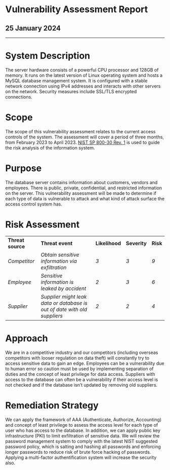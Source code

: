 # **Vulnerability Assessment Report**


## **25 January 2024**


---


# **System Description**

The server hardware consists of a powerful CPU processor and 128GB of memory. It runs on the latest version of Linux operating system and hosts a MySQL database management system. It is configured with a stable network connection using IPv4 addresses and interacts with other servers on the network. Security measures include SSL/TLS encrypted connections.


# **Scope**

The scope of this vulnerability assessment relates to the current access controls of the system. The assessment will cover a period of three months, from February 2023 to April 2023. [NIST SP 800-30 Rev. 1](https://docs.google.com/document/d/1Fc4L2azQlnUM-8r43PU9mYlT30BnxTwdjAMqpT7JeZk/edit?resourcekey=0-Q-XglnC3Li7JPK2hIvMkVg#heading=h.hvbcmqwzo9do) is used to guide the risk analysis of the information system.


# **Purpose**

The database server contains information about customers, vendors and employees.  There is public, private, confidential, and restricted information on the server.  This vulnerability assessment will be made to determine if each type of data is vulnerable to attack and what kind of attack surface the access control system has.


# **Risk Assessment**


<table>
  <tr>
   <td><strong>Threat source</strong>
   </td>
   <td><strong>Threat event</strong>
   </td>
   <td><strong>Likelihood</strong>
   </td>
   <td><strong>Severity</strong>
   </td>
   <td><strong>Risk</strong>
   </td>
  </tr>
  <tr>
   <td><em>Competitor</em>
   </td>
   <td><em>Obtain sensitive information via exfiltration</em>
   </td>
   <td><em>3</em>
   </td>
   <td><em>3</em>
   </td>
   <td><em>9</em>
   </td>
  </tr>
  <tr>
   <td><em>Employee</em>
   </td>
   <td><em>Sensitive information is leaked by accident</em>
   </td>
   <td><em>2</em>
   </td>
   <td><em>3</em>
   </td>
   <td><em>6</em>
   </td>
  </tr>
  <tr>
   <td><em>Supplier</em>
   </td>
   <td><em>Supplier might leak data or database is out of date with old suppliers</em>
   </td>
   <td><em>2</em>
   </td>
   <td><em>2</em>
   </td>
   <td><em>4</em>
   </td>
  </tr>
</table>



# **Approach**

We are in a competitive industry and our competitors (including overseas competitors with looser regulation on data theft) will constantly try to access sensitive data to gain an edge.  Employees can be a vulnerability due to human error so caution must be used by implementing separation of duties and the concept of least privilege for data access.  Suppliers with access to the database can often be a vulnerability if their access level is not checked and if the database isn’t updated by removing old suppliers.


# **Remediation Strategy**

We can apply the framework of AAA (Authenticate, Authorize, Accounting) and concept of least privilege to assess the access level for each type of user who has access to the database.  In addition, we can apply public key infrastructure (PKI) to limit exfiltration of sensitive data.  We will review the password management system to comply with the latest NIST suggested password policy, which is salting and hashing all passwords and enforcing longer passwords to reduce risk of brute force hacking of passwords.  Applying a multi-factor authentification system will increase the security also.
